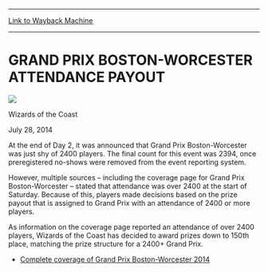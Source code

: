 
---
[Link to Wayback Machine](https://web.archive.org/web/20140801093424/http://magic.wizards.com/en/events/coverage/gpbos14/grand-prix-boston-worcester-attendance-payout-2014-07-28)

[_metadata_:description]:- "At the end of Day 2, it was announced that Grand Prix Boston-Worcester was just shy of 2400 players. The final count for this event was 2394, once preregistered no-shows were removed from the event reporting system. However, multiple sources – including the coverage page for Grand Prix Boston-Worcester – stated that attendance was over 2400 at the start of Saturday. Because of this, players made decisions based on the prize payout that is assigned to Grand Prix with an attendance of 2400 or more players."
[_metadata_:generator]:- "Drupal 7 (http://drupal.org)"
[_metadata_:node]:- "255236"
[_metadata_:publish_date]:- "2014-07-28"
[_metadata_:source]:- "div-main"
[_metadata_:title]:- "GRAND PRIX BOSTON-WORCESTER ATTENDANCE PAYOUT"
[_metadata_:wayback_capture_timestamp]:- "2014-08-01 09:34:24"
[_metadata_:wayback_raw_url]:- "https://web.archive.org/web/20140801093424id_/http://magic.wizards.com/en/events/coverage/gpbos14/grand-prix-boston-worcester-attendance-payout-2014-07-28"
[_metadata_:wayback_url]:- "http://magic.wizards.com/en/events/coverage/gpbos14/grand-prix-boston-worcester-attendance-payout-2014-07-28"
---





GRAND PRIX BOSTON-WORCESTER ATTENDANCE PAYOUT
=============================================



![](https://media.magic.wizards.com/styles/auth_small/public/images/person/wizards_authorpic_larger.jpg)

Wizards of the Coast




July 28, 2014
 







At the end of Day 2, it was announced that Grand Prix Boston-Worcester was just shy of 2400 players. The final count for this event was 2394, once preregistered no-shows were removed from the event reporting system.


However, multiple sources – including the coverage page for Grand Prix Boston-Worcester – stated that attendance was over 2400 at the start of Saturday. Because of this, players made decisions based on the prize payout that is assigned to Grand Prix with an attendance of 2400 or more players.


As information on the coverage page reported an attendance of over 2400 players, Wizards of the Coast has decided to award prizes down to 150th place, matching the prize structure for a 2400+ Grand Prix.



* [Complete coverage of Grand Prix Boston-Worcester 2014](http://magic.wizards.com/en/events/coverage/gpbos14)






 
 


  







